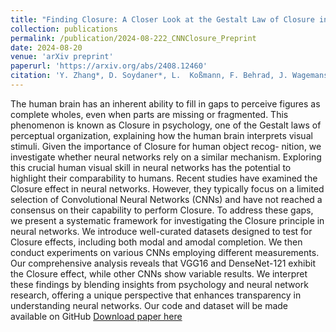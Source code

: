 ```yaml
---
title: "Finding Closure: A Closer Look at the Gestalt Law of Closure in Convolutional Neural Networks"
collection: publications
permalink: /publication/2024-08-222_CNNClosure_Preprint
date: 2024-08-20
venue: 'arXiv preprint'
paperurl: 'https://arxiv.org/abs/2408.12460'
citation: 'Y. Zhang*, D. Soydaner*, L.  Koßmann, F. Behrad, J. Wagemans (2024). Finding Closure: A Closer Look at the Gestalt Law of Closure in Convolutional Neural Nerworks, arXiv preprint arXiv: 2408.12460.'
---
```

The human brain has an inherent ability to fill in gaps to perceive figures as complete wholes, even when parts are missing or fragmented. This phenomenon is known as Closure in
psychology, one of the Gestalt laws of perceptual organization, explaining how the human brain interprets visual stimuli. Given the importance of Closure for human object recog-
nition, we investigate whether neural networks rely on a similar mechanism. Exploring this crucial human visual skill in neural networks has the potential to highlight their comparability to humans. Recent studies have examined the Closure effect in neural networks. However, they typically focus on a limited selection of Convolutional Neural Networks (CNNs) and have not reached a consensus on their capability to perform Closure. To address these gaps, we present a systematic framework for investigating the Closure principle in neural networks. We introduce well-curated datasets designed to test for Closure effects, including both modal and amodal completion. We then conduct experiments on various CNNs employing different measurements. Our comprehensive analysis reveals that VGG16 and DenseNet-121 exhibit the Closure effect, while other CNNs show variable results. We interpret these findings by blending insights from psychology and neural network research, offering a unique perspective that enhances transparency in understanding neural networks. Our code and dataset will be made available on GitHub
[Download paper here](https://arxiv.org/pdf/2408.12460)